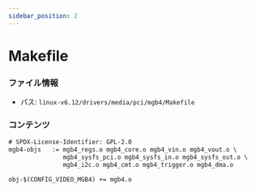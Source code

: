 ```yaml
---
sidebar_position: 2
---
```

# Makefile

### ファイル情報

- パス: `linux-v6.12/drivers/media/pci/mgb4/Makefile`

### コンテンツ

```txt
# SPDX-License-Identifier: GPL-2.0
mgb4-objs	:= mgb4_regs.o mgb4_core.o mgb4_vin.o mgb4_vout.o \
               mgb4_sysfs_pci.o mgb4_sysfs_in.o mgb4_sysfs_out.o \
               mgb4_i2c.o mgb4_cmt.o mgb4_trigger.o mgb4_dma.o

obj-$(CONFIG_VIDEO_MGB4) += mgb4.o

```
